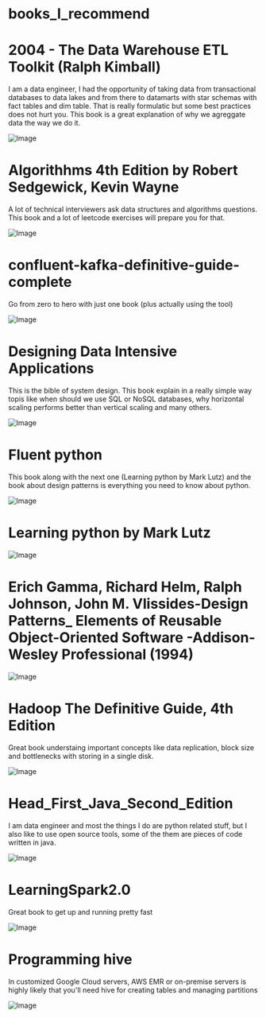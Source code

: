# books_I_recommend

# 2004 - The Data Warehouse ETL Toolkit (Ralph Kimball)

I am a data engineer, I had the opportunity of taking data from transactional databases to data lakes and from there to datamarts with star schemas with fact tables and dim table. That is really formulatic but some best practices does not hurt you. This book is a great explanation of why we agreggate data the way we do it.

![Image](img/data_modeling.png "data modeling")

# Algorithhms 4th Edition by Robert Sedgewick, Kevin Wayne

A lot of technical interviewers ask data structures and algorithms questions. This book and a lot of leetcode exercises will prepare you for that.

![Image](img/algorithms.png "algorithms")

# confluent-kafka-definitive-guide-complete

Go from zero to hero with just one book (plus actually using the tool) 

![Image](img/kafka.png "kafka")

# Designing Data Intensive Applications

This is the bible of system design. This book explain in a really simple way topis like  when should we use SQL or NoSQL databases, why horizontal scaling performs better than vertical scaling and many others.

![Image](img/dda.png "dda")

# Fluent python

This book along with the next one (Learning python by Mark Lutz) and the book about design patterns is everything you need to know about python.

![Image](img/fluentPython.png "fluentPython")

# Learning python by Mark Lutz

![Image](img/learningPython.png "learningPython")

# Erich Gamma, Richard Helm, Ralph Johnson, John M. Vlissides-Design Patterns_ Elements of Reusable Object-Oriented Software  -Addison-Wesley Professional (1994)

![Image](img/designPatterns.png "designPatterns")

# Hadoop The Definitive Guide, 4th Edition

Great book understaing important concepts like data replication, block size and bottlenecks with storing in a single disk.

![Image](img/hadoop.png "hadoop")

# Head_First_Java_Second_Edition

I am data engineer and most the things I do are python related stuff, but I also like to use open source tools, some of the them are pieces of code written in java.

![Image](img/Head_First_Java_Second_Edition.png "Head_First_Java_Second_Edition")

# LearningSpark2.0

Great book to get up and running pretty fast

![Image](img/learningspark.png "learningspark")

# Programming hive

In customized Google Cloud servers, AWS EMR or on-premise servers is highly likely that you'll need hive for creating tables and managing partitions

![Image](img/progrmmingHiveBookCover.png "progrmmingHiveBookCover")